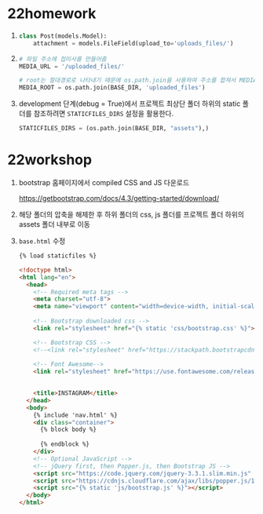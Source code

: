 # 22homework

1. ```python
   class Post(models.Model):
       attachment = models.FileField(upload_to='uploads_files/')
   ```

2. ```python
   # 파일 주소에 접미사를 만들어줌
   MEDIA_URL = '/uploaded_files/'
   
   # root는 절대경로로 나타내기 때문에 os.path.join을 사용하여 주소를 합쳐서 MEDIA_ROOT로 지정해준다.
   MEDIA_ROOT = os.path.join(BASE_DIR, 'uploaded_files')
   ```

3. development 단계(debug = True)에서 프로젝트 최상단 폴더 하위의 static 폴더를 참조하려면 `STATICFILES_DIRS` 설정을 활용한다.

   ```python
   STATICFILES_DIRS = (os.path.join(BASE_DIR, "assets"),)
   ```

   

# 22workshop

1. bootstrap 홈페이지에서 compiled CSS and JS 다운로드

   <https://getbootstrap.com/docs/4.3/getting-started/download/>

2. 해당 폴더의 압축을 해제한 후 하위 폴더의 css, js 폴더를 프로젝트 폴더 하위의 assets 폴더 내부로 이동

3. `base.html` 수정

   ```html
   {% load staticfiles %}
   
   <!doctype html>
   <html lang="en">
     <head>
       <!-- Required meta tags -->
       <meta charset="utf-8">
       <meta name="viewport" content="width=device-width, initial-scale=1, shrink-to-fit=no">
       
       <!-- Bootstrap downloaded css -->
       <link rel="stylesheet" href="{% static 'css/bootstrap.css' %}">
   
       <!-- Bootstrap CSS -->
       <!--<link rel="stylesheet" href="https://stackpath.bootstrapcdn.com/bootstrap/4.3.1/css/bootstrap.min.css" integrity="sha384-ggOyR0iXCbMQv3Xipma34MD+dH/1fQ784/j6cY/iJTQUOhcWr7x9JvoRxT2MZw1T" crossorigin="anonymous">-->
       
       <!-- Font Awesome-->
       <link rel="stylesheet" href="https://use.fontawesome.com/releases/v5.8.1/css/all.css" integrity="sha384-50oBUHEmvpQ+1lW4y57PTFmhCaXp0ML5d60M1M7uH2+nqUivzIebhndOJK28anvf" crossorigin="anonymous">
       
   
       <title>INSTAGRAM</title>
     </head>
     <body>
       {% include 'nav.html' %}
       <div class="container">
         {% block body %}
       
         {% endblock %}
       </div>
       <!-- Optional JavaScript -->
       <!-- jQuery first, then Popper.js, then Bootstrap JS -->
       <script src="https://code.jquery.com/jquery-3.3.1.slim.min.js" integrity="sha384-q8i/X+965DzO0rT7abK41JStQIAqVgRVzpbzo5smXKp4YfRvH+8abtTE1Pi6jizo" crossorigin="anonymous"></script>
       <script src="https://cdnjs.cloudflare.com/ajax/libs/popper.js/1.14.7/umd/popper.min.js" integrity="sha384-UO2eT0CpHqdSJQ6hJty5KVphtPhzWj9WO1clHTMGa3JDZwrnQq4sF86dIHNDz0W1" crossorigin="anonymous"></script>
       <script src="{% static 'js/bootstrap.js' %}"></script>
     </body>
   </html>
   ```

   

